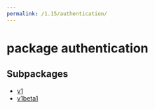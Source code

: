 ```yaml
---
permalink: /1.15/authentication/
---
```


# package authentication



## Subpackages

* [v1](authentication-v1.md)
* [v1beta1](authentication-v1beta1.md)